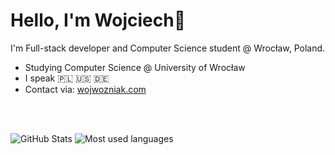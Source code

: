 # Hello, I'm Wojciech👋

I'm Full-stack developer and Computer Science student @ Wrocław, Poland.

- Studying Computer Science @ University of Wrocław
- I speak 🇵🇱 🇺🇸 🇩🇪
- Contact via: [wojwozniak.com](https://wojwozniak.com)

<br /> <br />

![GitHub Stats](https://github-readme-stats.vercel.app/api?username=wojwozniak&show_icons=true&theme=tokyonight&rank_icon=github)
![Most used languages](https://github-readme-stats.vercel.app/api/top-langs?username=wojwozniak&theme=tokyonight&hide=jupyter%20notebook,rich%20text%20format&layout=pie&langs_count=10)
